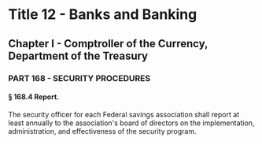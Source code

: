 
# Title 12 - Banks and Banking
## Chapter I - Comptroller of the Currency, Department of the Treasury
### PART 168 - SECURITY PROCEDURES
#### § 168.4 Report.

The security officer for each Federal savings association shall report at least annually to the association's board of directors on the implementation, administration, and effectiveness of the security program.
